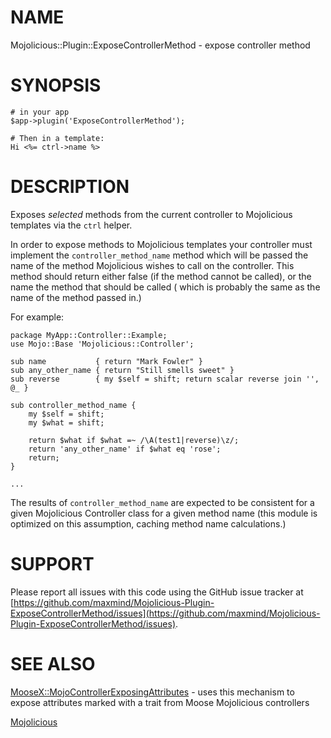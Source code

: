 # NAME

Mojolicious::Plugin::ExposeControllerMethod - expose controller method

# SYNOPSIS

    # in your app
    $app->plugin('ExposeControllerMethod');

    # Then in a template:
    Hi <%= ctrl->name %>

# DESCRIPTION

Exposes _selected_ methods from the current controller to Mojolicious templates
via the `ctrl` helper.

In order to expose methods to Mojolicious templates your controller must
implement the `controller_method_name` method which will be passed the name of
the method Mojolicious wishes to call on the controller.  This method should
return either false (if the method cannot be called), or the name the method
that should be called ( which is probably the same as the name of the method
passed in.)

For example:

    package MyApp::Controller::Example;
    use Mojo::Base 'Mojolicious::Controller';

    sub name           { return "Mark Fowler" }
    sub any_other_name { return "Still smells sweet" }
    sub reverse        { my $self = shift; return scalar reverse join '', @_ }

    sub controller_method_name {
        my $self = shift;
        my $what = shift;

        return $what if $what =~ /\A(test1|reverse)\z/;
        return 'any_other_name' if $what eq 'rose';
        return;
    }

    ...

The results of `controller_method_name` are expected to be consistent for
a given Mojolicious Controller class for a given method name (this module
is optimized on this assumption, caching method name calculations.)

# SUPPORT

Please report all issues with this code using the GitHub issue tracker at
[https://github.com/maxmind/Mojolicious-Plugin-ExposeControllerMethod/issues](https://github.com/maxmind/Mojolicious-Plugin-ExposeControllerMethod/issues).

# SEE ALSO

[MooseX::MojoControllerExposingAttributes](https://metacpan.org/pod/MooseX::MojoControllerExposingAttributes) - uses this mechanism to expose
attributes marked with a trait from Moose Mojolicious controllers

[Mojolicious](https://metacpan.org/pod/Mojolicious)
